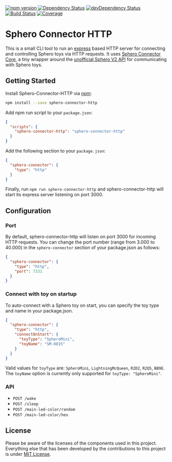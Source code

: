 [![npm version](https://img.shields.io/npm/v/sphero-connector-http.svg?style=flat)](https://www.npmjs.org/package/sphero-connector-http)
[![Dependency Status](https://david-dm.org/chrkhl/sphero-connector-http.svg)](https://david-dm.org/chrkhl/sphero-connector-http)
[![devDependency Status](https://david-dm.org/chrkhl/sphero-connector-http/dev-status.svg)](https://david-dm.org/chrkhl/sphero-connector-http#info=devDependencies)
[![Build Status](https://travis-ci.org/chrkhl/sphero-connector-http.svg?branch=master)](https://travis-ci.org/chrkhl/sphero-connector-http)
[![Coverage](https://coveralls.io/repos/github/chrkhl/sphero-connector-http/badge.svg?branch=master)](https://coveralls.io/github/chrkhl/sphero-connector-http?branch=master)


# Sphero Connector HTTP

This is a small CLI tool to run an [express](https://github.com/expressjs/express) based HTTP server for connecting and controlling Sphero toys via HTTP requests. It uses [Sphero Connector Core](https://github.com/chrkhl/sphero-connector-http), a tiny wrapper around the [unofficial Sphero V2 API](https://github.com/igbopie/spherov2.js) for communicating with Sphero toys.


## Getting Started

Install Sphero-Connector-HTTP via [npm](https://yarnpkg.com/en/package/jest):

```bash
npm install --save sphero-connector-http
```

Add npm run script to your `package.json`:

```json
{
  "scripts": {
    "sphero-connector-http": "sphero-connector-http"
  }
}
```

Add the following section to your `package.json`:

```json
{
  "sphero-connector": {
    "type": "http"
  }
}
```

Finally, run `npm run sphero-connector-http` and sphero-connector-http will start its express server listening on port 3000.

## Configuration

### Port

By default, sphero-connector-http will listen on port 3000 for incoming HTTP requests.
You can change the port number (range from 3.000 to 40.000) in the `sphero-connector` section of your package.json as follows:

```json
{
  "sphero-connector": {
    "type": "http",
    "port": 7331
  }
}
```

### Connect with toy on startup

To auto-connect with a Sphero toy on start, you can specify the toy type and name in your package.json.

```json
{
  "sphero-connector": {
    "type": "http",
    "connectOnStart": {
      "toyType": "SpheroMini",
      "toyName": "SM-0815"
    }
  }
}
```

Valid values for `toyType` are: `SpheroMini`, `LightningMcQueen`, `R2D2`, `R2Q5`, `BB9E`.
The `toyName` option is currently only supported for `toyType: "SpheroMini"`.


### API

* `POST /wake`
* `POST /sleep`
* `POST /main-led-color/random`
* `POST /main-led-color/hex`


## License

Please be aware of the licenses of the components used in this project.
Everything else that has been developed by the contributions to this project is under [MIT License](LICENSE).
